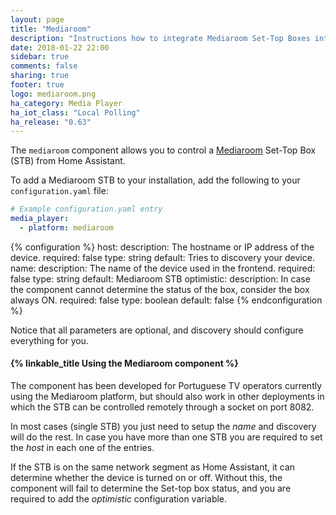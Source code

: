```yaml
---
layout: page
title: "Mediaroom"
description: "Instructions how to integrate Mediaroom Set-Top Boxes into Home Assistant."
date: 2018-01-22 22:00
sidebar: true
comments: false
sharing: true
footer: true
logo: mediaroom.png
ha_category: Media Player
ha_iot_class: "Local Polling"
ha_release: "0.63"
---
```


The `mediaroom` component allows you to control a [Mediaroom](https://en.wikipedia.org/wiki/Ericsson_Mediaroom) Set-Top Box (STB) from Home Assistant.

To add a Mediaroom STB to your installation, add the following to your `configuration.yaml` file:

```yaml
# Example configuration.yaml entry
media_player:
  - platform: mediaroom
```

{% configuration %}
  host:
    description: The hostname or IP address of the device.
    required: false
    type: string
    default: Tries to discovery your device.
  name:
    description: The name of the device used in the frontend.
    required: false
    type: string
    default: Mediaroom STB
  optimistic:
    description: In case the component cannot determine the status of the box, consider the box always ON.
    required: false
    type: boolean
    default: false
{% endconfiguration %}

Notice that all parameters are optional, and discovery should configure everything for you.

#### {% linkable_title Using the Mediaroom component %}

The component has been developed for Portuguese TV operators currently using the Mediaroom platform, but should also work in other deployments in which the STB can be controlled remotely through a socket on port 8082.

In most cases (single STB) you just need to setup the *name* and discovery will do the rest. In case you have more than one STB you are required to set the *host* in each one of the entries. 

If the STB is on the same network segment as Home Assistant, it can determine whether the device is turned on or off. Without this, the component will fail to determine the Set-top box status, and you are required to add the *optimistic* configuration variable.

